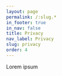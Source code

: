 ```yaml
---
layout: page
permalink: /:slug.*
in_footer: true
in_nav: false
title: Privacy
nav_label: Privacy
slug: privacy
order: 4
---
```

Lorem ipsum